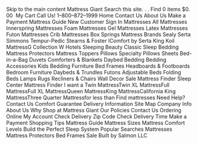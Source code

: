 Skip to the main content Mattress Giant Search this site. . . Find 0 items $0. 00  My Cart Call Us! 1–800–872–1999 Home Contact Us About Us Make a Payment Mattress Guide New Customer Sign In Mattresses All Mattresses Innerspring Mattresses Foam Mattresses Gel Mattresses Latex Mattresses Futon Mattresses Crib Mattresses Box Springs Mattress Brands Sealy Serta Simmons Tempur-Pedic Stearns & Foster IComfort by Serta King Koil MattressG Collection W Hotels Sleeping Beauty Classic Sleep Bedding Mattress Protectors Mattress Toppers Pillows Specialty Pillows Sheets Bed-in-a-Bag Duvets Comforters & Blankets Daybed Bedding Bedding Accessories Kids Bedding Furniture Bed Frames Headboards & Footboards Bedroom Furniture Daybeds & Trundles Futons Adjustable Beds Folding Beds Lamps Rugs Recliners & Chairs Wall Decor Sale Mattress Finder Sleep Center Mattress Finder I want a Twin MattressTwin XL MattressFull MattressFull XL MattressQueen MattressKing MattressCalifornia King MattressThree Quarter Mattressfor less than Find mattresses Need Help? Contact Us Comfort Guarantee Delivery Information Site Map Company Info About Us Why Shop at Mattress Giant Our Policies Contact Us Ordering Online My Account Check Delivery Zip Code Check Delivery Time Make a Payment Shopping Tips Mattress Guide Mattress Sizes Mattress Comfort Levels Build the Perfect Sleep System Popular Searches Mattresses Mattress Protectors Bed Frames Sale Built by Salmon LLC